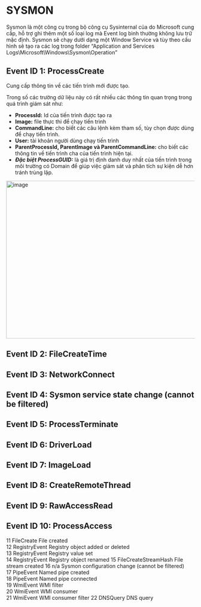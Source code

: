 # SYSMON



Sysmon là một công cụ trong bộ công cụ Sysinternal của do Microsoft cung cấp, hỗ trợ ghi thêm một số loại log mà Event log bình thường không lưu trữ mặc định. Sysmon sẽ chạy dưới dạng một Window Service và tùy theo cấu hình sẽ tạo ra các log trong folder “Application and Services Logs\Microsoft\Windows\Sysmon\Operation”


## Event ID 1: ProcessCreate

Cung cấp thông tin về các tiến trình mới được tạo.

Trong số các trường dữ liệu này có rất nhiều các thông tin quan trọng trong quá trình giám sát như:
- **ProcessId:** Id của tiến trình được tạo ra
- **Image:** file thực thi để chạy tiến trình
- **CommandLine:** cho biết các câu lệnh kèm tham số, tùy chọn được dùng để chạy tiến trình.
- **User:** tài khoản người dùng chạy tiến trình
- **ParentProcessId, ParentImage và ParentCommandLine:** cho biết các thông tin về tiến trình cha của tiến trình hiện tại.
- ***Đặc biệt ProcessGUID:*** là giá trị định danh duy nhất của tiến trình trong môi trường có Domain để giúp việc giám sát và phân tích sự kiện dễ hơn tránh trùng lặp.

<img width="752" height="422" alt="image" src="https://github.com/user-attachments/assets/4ce18ef2-f2f8-4fde-a9f6-40f8a8846e05" />



## Event ID 2: FileCreateTime
## Event ID 3: NetworkConnect		
## Event ID 4: Sysmon service state change (cannot be filtered)	
## Event ID 5: ProcessTerminate	
## Event ID 6: DriverLoad		
## Event ID 7: ImageLoad		
## Event ID 8: CreateRemoteThread	
## Event ID 9: RawAccessRead		
## Event ID 10: ProcessAccess	
11 FileCreate	File created	
12 RegistryEvent	Registry object added or deleted	
13 RegistryEvent	Registry value set	
14 RegistryEvent	Registry object renamed	
15 FileCreateStreamHash	File stream created	
16 n/a	Sysmon configuration change (cannot be filtered)	
17 PipeEvent	Named pipe created	
18 PipeEvent	Named pipe connected	
19 WmiEvent	WMI filter	
20 WmiEvent	WMI consumer	
21 WmiEvent	WMI consumer filter	
22 DNSQuery	DNS query
